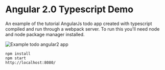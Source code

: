 # Angular 2.0 Typescript Demo

An example of the tutorial AngularJs todo app created with typescript compiled and run through a webpack server. To run this you'll need node and node package manager installed.

![Example todo angular2 app](http://www.garethweaver.com/github/todo.jpg "Example todo angular2 app")

```
npm install
npm start
http://localhost:8080/
```

